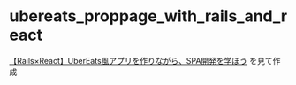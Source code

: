 # ubereats_proppage_with_rails_and_react

[【Rails×React】UberEats風アプリを作りながら、SPA開発を学ぼう](https://www.techpit.jp/courses/138) を見て作成
